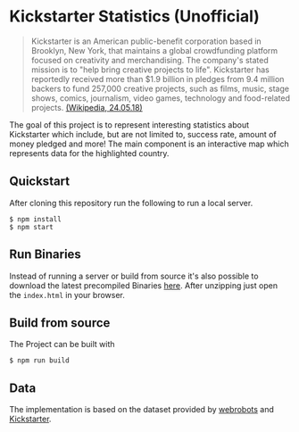 # Kickstarter Statistics (Unofficial)
>Kickstarter is an American public-benefit corporation based in Brooklyn, New York, that maintains a global crowdfunding platform focused on creativity and merchandising. The company's stated mission is to "help bring creative projects to life". Kickstarter has reportedly received more than $1.9 billion in pledges from 9.4 million backers to fund 257,000 creative projects, such as films, music, stage shows, comics, journalism, video games, technology and food-related projects. [(Wikipedia, 24.05.18)](https://en.wikipedia.org/wiki/Kickstarter)

The goal of this project is to represent interesting statistics about Kickstarter which include, but are not limited to, success rate, amount of money pledged and more! 
The main component is an interactive map which represents data for the highlighted country.  

## Quickstart
After cloning this repository run the following to run a local server.
```
$ npm install
$ npm start
```

## Run Binaries
Instead of running a server or build from source it's also possible to download the latest precompiled Binaries [here](https://github.com/Shoggomo/kickstarter-statistics/releases/latest).
After unzipping just open the `index.html` in your browser.


## Build from source
The Project can be built with
```
$ npm run build
```

## Data
The implementation is based on the dataset provided by [webrobots](https://webrobots.io/kickstarter-datasets/) and [Kickstarter](https://www.kickstarter.com/help/stats).
